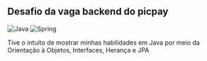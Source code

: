 ## Desafio da vaga backend do picpay
![Java](https://img.shields.io/badge/java-%23ED8B00.svg?style=for-the-badge&logo=openjdk&logoColor=white)
![Spring](https://img.shields.io/badge/spring-%236DB33F.svg?style=for-the-badge&logo=spring&logoColor=white)

Tive o intuito de mostrar minhas habilidades em Java por meio da Orientação à Objetos, Interfaces, Herança e JPA

